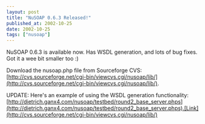 ```yaml
---
layout: post
title: "NuSOAP 0.6.3 Released!"
published_at: 2002-10-25
date: 2002-10-25
tags: ["nusoap"]
---
```


NuSOAP 0.6.3 is available now. Has WSDL generation, and lots of bug fixes. Got it a wee bit smaller too :)  

Download the nusoap.php file from Sourceforge CVS: [http://cvs.sourceforge.net/cgi-bin/viewcvs.cgi/nusoap/lib/](http://cvs.sourceforge.net/cgi-bin/viewcvs.cgi/nusoap/lib/).  

UPDATE: Here's an example of using the WSDL generation functionality: [http://dietrich.ganx4.com/nusoap/testbed/round2_base_server.phps](http://dietrich.ganx4.com/nusoap/testbed/round2_base_server.phps).[Link](http://cvs.sourceforge.net/cgi-bin/viewcvs.cgi/nusoap/lib/)  